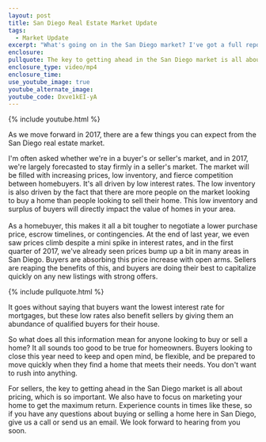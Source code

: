 ```yaml
---
layout: post
title: San Diego Real Estate Market Update
tags:
  - Market Update
excerpt: "What's going on in the San Diego market? I've got a full report on what you can expect whether you're buying or selling a home in our market this year."
enclosure:
pullquote: The key to getting ahead in the San Diego market is all about pricing.
enclosure_type: video/mp4
enclosure_time:
use_youtube_image: true
youtube_alternate_image:
youtube_code: Dxve1kEI-yA
---
```



{% include youtube.html %}

As we move forward in 2017, there are a few things you can expect from the San Diego real estate market.

I'm often asked whether we're in a buyer's or seller's market, and in 2017, we're largely forecasted to stay firmly in a seller's market. The market will be filled with increasing prices, low inventory, and fierce competition between homebuyers. It's all driven by low interest rates. The low inventory is also driven by the fact that there are more people on the market looking to buy a home than people looking to sell their home. This low inventory and surplus of buyers will directly impact the value of homes in your area.
<br>
<br>As a homebuyer, this makes it all a bit tougher to negotiate a lower purchase price, escrow timelines, or contingencies. At the end of last year, we even saw prices climb despite a mini spike in interest rates, and in the first quarter of 2017, we've already seen prices bump up a bit in many areas in San Diego. Buyers are absorbing this price increase with open arms. Sellers are reaping the benefits of this, and buyers are doing their best to capitalize quickly on any new listings with strong offers.

{% include pullquote.html %}

It goes without saying that buyers want the lowest interest rate for mortgages, but these low rates also benefit sellers by giving them an abundance of qualified buyers for their house.

So what does all this information mean for anyone looking to buy or sell a home? It all sounds too good to be true for homeowners. Buyers looking to close this year need to keep and open mind, be flexible, and be prepared to move quickly when they find a home that meets their needs. You don't want to rush into anything.

For sellers, the key to getting ahead in the San Diego market is all about pricing, which is so important. We also have to focus on marketing your home to get the maximum return. Experience counts in times like these, so if you have any questions about buying or selling a home here in San Diego, give us a call or send us an email. We look forward to hearing from you soon.